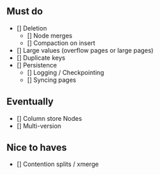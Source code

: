 ## Must do
* [] Deletion
    * [] Node merges
    * [] Compaction on insert
* [] Large values (overflow pages or large pages)
* [] Duplicate keys
* [] Persistence
    * [] Logging / Checkpointing
    * [] Syncing pages


## Eventually
* [] Column store Nodes
* [] Multi-version

## Nice to haves
* [] Contention splits / xmerge
